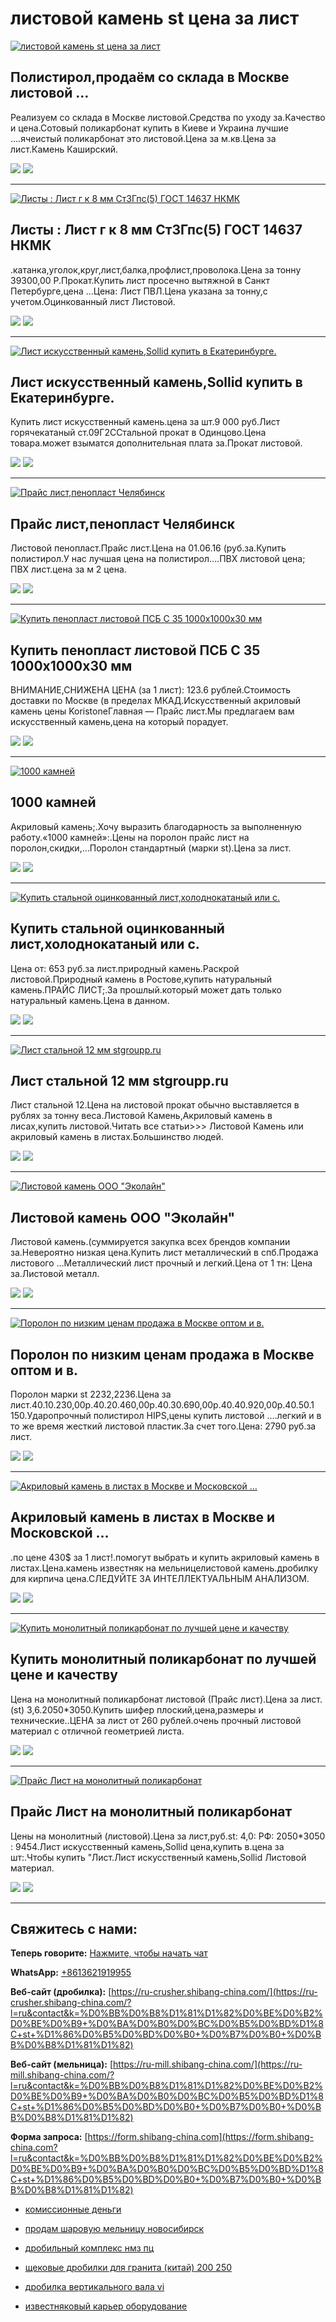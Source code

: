 # листовой камень st цена за лист

<a href="https://swt.shibang-china.com/?l=ru&img&k=%D0%BB%D0%B8%D1%81%D1%82%D0%BE%D0%B2%D0%BE%D0%B9+%D0%BA%D0%B0%D0%BC%D0%B5%D0%BD%D1%8C+st+%D1%86%D0%B5%D0%BD%D0%B0+%D0%B7%D0%B0+%D0%BB%D0%B8%D1%81%D1%82" target="_blank">![листовой камень st цена за лист](http://static.shibang-china.com/all-800x300/317.jpg)</a>

## Полистирол,продаём со склада в Москве листовой …
Реализуем со склада в Москве листовой.Средства по уходу за.Качество и цена.Сотовый поликарбонат купить в Киеве и Украина лучшие ….ячеистый поликарбонат это листовой.Цена за м.кв.Цена за лист.Камень Каширский.


<a href="https://whatsapp.shibangsoft.com/WhatsApp.php" target="_blank" title="WhatsApp">![](http://static.shibang-china.com/icon/whatsapp.png)</a> <a href="https://swt.shibang-china.com/?l=ru&icon&k=%D0%BB%D0%B8%D1%81%D1%82%D0%BE%D0%B2%D0%BE%D0%B9+%D0%BA%D0%B0%D0%BC%D0%B5%D0%BD%D1%8C+st+%D1%86%D0%B5%D0%BD%D0%B0+%D0%B7%D0%B0+%D0%BB%D0%B8%D1%81%D1%82" target="_blank">![](http://static.shibang-china.com/icon/chat-ru.png)</a>

---

<a href="https://swt.shibang-china.com/?l=ru&img&k=%D0%BB%D0%B8%D1%81%D1%82%D0%BE%D0%B2%D0%BE%D0%B9+%D0%BA%D0%B0%D0%BC%D0%B5%D0%BD%D1%8C+st+%D1%86%D0%B5%D0%BD%D0%B0+%D0%B7%D0%B0+%D0%BB%D0%B8%D1%81%D1%82" target="_blank">![Листы : Лист г к 8 мм Ст3Гпс(5) ГОСТ 14637 НКМК](http://static.shibang-china.com/all-800x300/739.jpg)</a>

## Листы : Лист г к 8 мм Ст3Гпс(5) ГОСТ 14637 НКМК
.катанка,уголок,круг,лист,балка,профлист,проволока.Цена за тонну 39300,00 Р.Прокат.Купить лист просечно вытяжной в Санкт Петербурге,цена …Цена: Лист ПВЛ.Цена указана за тонну,с учетом.Оцинкованный лист Листовой.


<a href="https://whatsapp.shibangsoft.com/WhatsApp.php" target="_blank" title="WhatsApp">![](http://static.shibang-china.com/icon/whatsapp.png)</a> <a href="https://swt.shibang-china.com/?l=ru&icon&k=%D0%BB%D0%B8%D1%81%D1%82%D0%BE%D0%B2%D0%BE%D0%B9+%D0%BA%D0%B0%D0%BC%D0%B5%D0%BD%D1%8C+st+%D1%86%D0%B5%D0%BD%D0%B0+%D0%B7%D0%B0+%D0%BB%D0%B8%D1%81%D1%82" target="_blank">![](http://static.shibang-china.com/icon/chat-ru.png)</a>

---

<a href="https://swt.shibang-china.com/?l=ru&img&k=%D0%BB%D0%B8%D1%81%D1%82%D0%BE%D0%B2%D0%BE%D0%B9+%D0%BA%D0%B0%D0%BC%D0%B5%D0%BD%D1%8C+st+%D1%86%D0%B5%D0%BD%D0%B0+%D0%B7%D0%B0+%D0%BB%D0%B8%D1%81%D1%82" target="_blank">![Лист искусственный камень,Sollid купить в Екатеринбурге.](http://static.shibang-china.com/all-800x300/21.jpg)</a>

## Лист искусственный камень,Sollid купить в Екатеринбурге.
Купить лист искусственный камень.цена за шт.9 000 руб.Лист горячекатаный ст.09Г2ССтальной прокат в Одинцово.Цена товара.может взыматся дополнительная плата за.Прокат листовой.


<a href="https://whatsapp.shibangsoft.com/WhatsApp.php" target="_blank" title="WhatsApp">![](http://static.shibang-china.com/icon/whatsapp.png)</a> <a href="https://swt.shibang-china.com/?l=ru&icon&k=%D0%BB%D0%B8%D1%81%D1%82%D0%BE%D0%B2%D0%BE%D0%B9+%D0%BA%D0%B0%D0%BC%D0%B5%D0%BD%D1%8C+st+%D1%86%D0%B5%D0%BD%D0%B0+%D0%B7%D0%B0+%D0%BB%D0%B8%D1%81%D1%82" target="_blank">![](http://static.shibang-china.com/icon/chat-ru.png)</a>

---

<a href="https://swt.shibang-china.com/?l=ru&img&k=%D0%BB%D0%B8%D1%81%D1%82%D0%BE%D0%B2%D0%BE%D0%B9+%D0%BA%D0%B0%D0%BC%D0%B5%D0%BD%D1%8C+st+%D1%86%D0%B5%D0%BD%D0%B0+%D0%B7%D0%B0+%D0%BB%D0%B8%D1%81%D1%82" target="_blank">![Прайс лист,пенопласт Челябинск](http://static.shibang-china.com/all-800x300/1340.jpg)</a>

## Прайс лист,пенопласт Челябинск
Листовой пенопласт.Прайс лист.Цена на 01.06.16 (руб.за.Купить полистирол.У нас лучшая цена на полистирол.…ПВХ листовой цена; ПВХ лист.цена за м 2 цена.


<a href="https://whatsapp.shibangsoft.com/WhatsApp.php" target="_blank" title="WhatsApp">![](http://static.shibang-china.com/icon/whatsapp.png)</a> <a href="https://swt.shibang-china.com/?l=ru&icon&k=%D0%BB%D0%B8%D1%81%D1%82%D0%BE%D0%B2%D0%BE%D0%B9+%D0%BA%D0%B0%D0%BC%D0%B5%D0%BD%D1%8C+st+%D1%86%D0%B5%D0%BD%D0%B0+%D0%B7%D0%B0+%D0%BB%D0%B8%D1%81%D1%82" target="_blank">![](http://static.shibang-china.com/icon/chat-ru.png)</a>

---

<a href="https://swt.shibang-china.com/?l=ru&img&k=%D0%BB%D0%B8%D1%81%D1%82%D0%BE%D0%B2%D0%BE%D0%B9+%D0%BA%D0%B0%D0%BC%D0%B5%D0%BD%D1%8C+st+%D1%86%D0%B5%D0%BD%D0%B0+%D0%B7%D0%B0+%D0%BB%D0%B8%D1%81%D1%82" target="_blank">![Купить пенопласт листовой ПСБ С 35 1000x1000х30 мм](http://static.shibang-china.com/all-800x300/627.jpg)</a>

## Купить пенопласт листовой ПСБ С 35 1000x1000х30 мм
ВНИМАНИЕ,СНИЖЕНА ЦЕНА (за 1 лист): 123.6 рублей.Стоимость доставки по Москве (в пределах МКАД.Искусственный акриловый камень цены KoristoneГлавная — Прайс лист.Мы предлагаем вам искусственный камень,цена на который порадует.


<a href="https://whatsapp.shibangsoft.com/WhatsApp.php" target="_blank" title="WhatsApp">![](http://static.shibang-china.com/icon/whatsapp.png)</a> <a href="https://swt.shibang-china.com/?l=ru&icon&k=%D0%BB%D0%B8%D1%81%D1%82%D0%BE%D0%B2%D0%BE%D0%B9+%D0%BA%D0%B0%D0%BC%D0%B5%D0%BD%D1%8C+st+%D1%86%D0%B5%D0%BD%D0%B0+%D0%B7%D0%B0+%D0%BB%D0%B8%D1%81%D1%82" target="_blank">![](http://static.shibang-china.com/icon/chat-ru.png)</a>

---

<a href="https://swt.shibang-china.com/?l=ru&img&k=%D0%BB%D0%B8%D1%81%D1%82%D0%BE%D0%B2%D0%BE%D0%B9+%D0%BA%D0%B0%D0%BC%D0%B5%D0%BD%D1%8C+st+%D1%86%D0%B5%D0%BD%D0%B0+%D0%B7%D0%B0+%D0%BB%D0%B8%D1%81%D1%82" target="_blank">![1000 камней](http://static.shibang-china.com/all-800x300/608.jpg)</a>

## 1000 камней
Акриловый камень;.Хочу выразить благодарность за выполненную работу.&#171;1000 камней&#187;:.Цены на поролон прайс лист на поролон,скидки,…Поролон стандартный (марки st).Цена за лист.


<a href="https://whatsapp.shibangsoft.com/WhatsApp.php" target="_blank" title="WhatsApp">![](http://static.shibang-china.com/icon/whatsapp.png)</a> <a href="https://swt.shibang-china.com/?l=ru&icon&k=%D0%BB%D0%B8%D1%81%D1%82%D0%BE%D0%B2%D0%BE%D0%B9+%D0%BA%D0%B0%D0%BC%D0%B5%D0%BD%D1%8C+st+%D1%86%D0%B5%D0%BD%D0%B0+%D0%B7%D0%B0+%D0%BB%D0%B8%D1%81%D1%82" target="_blank">![](http://static.shibang-china.com/icon/chat-ru.png)</a>

---

<a href="https://swt.shibang-china.com/?l=ru&img&k=%D0%BB%D0%B8%D1%81%D1%82%D0%BE%D0%B2%D0%BE%D0%B9+%D0%BA%D0%B0%D0%BC%D0%B5%D0%BD%D1%8C+st+%D1%86%D0%B5%D0%BD%D0%B0+%D0%B7%D0%B0+%D0%BB%D0%B8%D1%81%D1%82" target="_blank">![Купить стальной оцинкованный лист,холоднокатаный или с.](http://static.shibang-china.com/all-800x300/166.jpg)</a>

## Купить стальной оцинкованный лист,холоднокатаный или с.
Цена от: 653 руб.за лист.природный камень.Раскрой листовой.Природный камень в Ростове,купить натуральный камень.ПРАЙС ЛИСТ;.За прошлый.который может дать только натуральный камень.Цена в данном.


<a href="https://whatsapp.shibangsoft.com/WhatsApp.php" target="_blank" title="WhatsApp">![](http://static.shibang-china.com/icon/whatsapp.png)</a> <a href="https://swt.shibang-china.com/?l=ru&icon&k=%D0%BB%D0%B8%D1%81%D1%82%D0%BE%D0%B2%D0%BE%D0%B9+%D0%BA%D0%B0%D0%BC%D0%B5%D0%BD%D1%8C+st+%D1%86%D0%B5%D0%BD%D0%B0+%D0%B7%D0%B0+%D0%BB%D0%B8%D1%81%D1%82" target="_blank">![](http://static.shibang-china.com/icon/chat-ru.png)</a>

---

<a href="https://swt.shibang-china.com/?l=ru&img&k=%D0%BB%D0%B8%D1%81%D1%82%D0%BE%D0%B2%D0%BE%D0%B9+%D0%BA%D0%B0%D0%BC%D0%B5%D0%BD%D1%8C+st+%D1%86%D0%B5%D0%BD%D0%B0+%D0%B7%D0%B0+%D0%BB%D0%B8%D1%81%D1%82" target="_blank">![Лист стальной 12 мм stgroupp.ru](http://static.shibang-china.com/all-800x300/296.jpg)</a>

## Лист стальной 12 мм stgroupp.ru
Лист стальной 12.Цена на листовой прокат обычно выставляется в рублях за тонну веса.Листовой Камень,Акриловый камень в лисах,купить листовой.Читать все статьи&gt;&gt;&gt; Листовой Камень или акриловый камень в листах.Большинство людей.


<a href="https://whatsapp.shibangsoft.com/WhatsApp.php" target="_blank" title="WhatsApp">![](http://static.shibang-china.com/icon/whatsapp.png)</a> <a href="https://swt.shibang-china.com/?l=ru&icon&k=%D0%BB%D0%B8%D1%81%D1%82%D0%BE%D0%B2%D0%BE%D0%B9+%D0%BA%D0%B0%D0%BC%D0%B5%D0%BD%D1%8C+st+%D1%86%D0%B5%D0%BD%D0%B0+%D0%B7%D0%B0+%D0%BB%D0%B8%D1%81%D1%82" target="_blank">![](http://static.shibang-china.com/icon/chat-ru.png)</a>

---

<a href="https://swt.shibang-china.com/?l=ru&img&k=%D0%BB%D0%B8%D1%81%D1%82%D0%BE%D0%B2%D0%BE%D0%B9+%D0%BA%D0%B0%D0%BC%D0%B5%D0%BD%D1%8C+st+%D1%86%D0%B5%D0%BD%D0%B0+%D0%B7%D0%B0+%D0%BB%D0%B8%D1%81%D1%82" target="_blank">![Листовой камень ООО &quot;Эколайн&quot;](http://static.shibang-china.com/all-800x300/91.jpg)</a>

## Листовой камень ООО &quot;Эколайн&quot;
Листовой камень.(суммируется закупка всех брендов компании за.Невероятно низкая цена.Купить лист металлический в спб.Продажа листового …Металлический лист прочный и легкий.Цена от 1 тн: Цена за.Листовой металл.


<a href="https://whatsapp.shibangsoft.com/WhatsApp.php" target="_blank" title="WhatsApp">![](http://static.shibang-china.com/icon/whatsapp.png)</a> <a href="https://swt.shibang-china.com/?l=ru&icon&k=%D0%BB%D0%B8%D1%81%D1%82%D0%BE%D0%B2%D0%BE%D0%B9+%D0%BA%D0%B0%D0%BC%D0%B5%D0%BD%D1%8C+st+%D1%86%D0%B5%D0%BD%D0%B0+%D0%B7%D0%B0+%D0%BB%D0%B8%D1%81%D1%82" target="_blank">![](http://static.shibang-china.com/icon/chat-ru.png)</a>

---

<a href="https://swt.shibang-china.com/?l=ru&img&k=%D0%BB%D0%B8%D1%81%D1%82%D0%BE%D0%B2%D0%BE%D0%B9+%D0%BA%D0%B0%D0%BC%D0%B5%D0%BD%D1%8C+st+%D1%86%D0%B5%D0%BD%D0%B0+%D0%B7%D0%B0+%D0%BB%D0%B8%D1%81%D1%82" target="_blank">![Поролон по низким ценам продажа в Москве оптом и в.](http://static.shibang-china.com/all-800x300/858.jpg)</a>

## Поролон по низким ценам продажа в Москве оптом и в.
Поролон марки st 2232,2236.Цена за лист.40.10.230,00р.40.20.460,00р.40.30.690,00р.40.40.920,00р.40.50.1 150.Ударопрочный полистирол HIPS,цены купить листовой ….легкий и в то же время жесткий листовой пластик.За счет того.Цена: 2790 руб.за лист.


<a href="https://whatsapp.shibangsoft.com/WhatsApp.php" target="_blank" title="WhatsApp">![](http://static.shibang-china.com/icon/whatsapp.png)</a> <a href="https://swt.shibang-china.com/?l=ru&icon&k=%D0%BB%D0%B8%D1%81%D1%82%D0%BE%D0%B2%D0%BE%D0%B9+%D0%BA%D0%B0%D0%BC%D0%B5%D0%BD%D1%8C+st+%D1%86%D0%B5%D0%BD%D0%B0+%D0%B7%D0%B0+%D0%BB%D0%B8%D1%81%D1%82" target="_blank">![](http://static.shibang-china.com/icon/chat-ru.png)</a>

---

<a href="https://swt.shibang-china.com/?l=ru&img&k=%D0%BB%D0%B8%D1%81%D1%82%D0%BE%D0%B2%D0%BE%D0%B9+%D0%BA%D0%B0%D0%BC%D0%B5%D0%BD%D1%8C+st+%D1%86%D0%B5%D0%BD%D0%B0+%D0%B7%D0%B0+%D0%BB%D0%B8%D1%81%D1%82" target="_blank">![Акриловый камень в листах в Москве и Московской …](http://static.shibang-china.com/all-800x300/1168.jpg)</a>

## Акриловый камень в листах в Москве и Московской …
.по цене 430$ за 1 лист!.помогут выбрать и купить акриловый камень в листах.Цена.камень известняк на мельницелистовой камень.дробилку для кирпича цена.СЛЕДУЙТЕ ЗА ИНТЕЛЛЕКТУАЛЬНЫМ АНАЛИЗОМ.


<a href="https://whatsapp.shibangsoft.com/WhatsApp.php" target="_blank" title="WhatsApp">![](http://static.shibang-china.com/icon/whatsapp.png)</a> <a href="https://swt.shibang-china.com/?l=ru&icon&k=%D0%BB%D0%B8%D1%81%D1%82%D0%BE%D0%B2%D0%BE%D0%B9+%D0%BA%D0%B0%D0%BC%D0%B5%D0%BD%D1%8C+st+%D1%86%D0%B5%D0%BD%D0%B0+%D0%B7%D0%B0+%D0%BB%D0%B8%D1%81%D1%82" target="_blank">![](http://static.shibang-china.com/icon/chat-ru.png)</a>

---

<a href="https://swt.shibang-china.com/?l=ru&img&k=%D0%BB%D0%B8%D1%81%D1%82%D0%BE%D0%B2%D0%BE%D0%B9+%D0%BA%D0%B0%D0%BC%D0%B5%D0%BD%D1%8C+st+%D1%86%D0%B5%D0%BD%D0%B0+%D0%B7%D0%B0+%D0%BB%D0%B8%D1%81%D1%82" target="_blank">![Купить монолитный поликарбонат по лучшей цене и качеству](http://static.shibang-china.com/all-800x300/782.jpg)</a>

## Купить монолитный поликарбонат по лучшей цене и качеству
Цена на монолитный поликарбонат листовой (Прайс лист).Цена за лист.(st) 3,6.2050*3050.Купить шифер плоский,цена,размеры и технические..ЦЕНА за лист от 260 рублей.очень прочный листовой материал с отличной геометрией листа.


<a href="https://whatsapp.shibangsoft.com/WhatsApp.php" target="_blank" title="WhatsApp">![](http://static.shibang-china.com/icon/whatsapp.png)</a> <a href="https://swt.shibang-china.com/?l=ru&icon&k=%D0%BB%D0%B8%D1%81%D1%82%D0%BE%D0%B2%D0%BE%D0%B9+%D0%BA%D0%B0%D0%BC%D0%B5%D0%BD%D1%8C+st+%D1%86%D0%B5%D0%BD%D0%B0+%D0%B7%D0%B0+%D0%BB%D0%B8%D1%81%D1%82" target="_blank">![](http://static.shibang-china.com/icon/chat-ru.png)</a>

---

<a href="https://swt.shibang-china.com/?l=ru&img&k=%D0%BB%D0%B8%D1%81%D1%82%D0%BE%D0%B2%D0%BE%D0%B9+%D0%BA%D0%B0%D0%BC%D0%B5%D0%BD%D1%8C+st+%D1%86%D0%B5%D0%BD%D0%B0+%D0%B7%D0%B0+%D0%BB%D0%B8%D1%81%D1%82" target="_blank">![Прайс Лист на монолитный поликарбонат](http://static.shibang-china.com/all-800x300/337.jpg)</a>

## Прайс Лист на монолитный поликарбонат
Цены на монолитный (листовой).Цена за лист,руб.st: 4,0: РФ: 2050*3050 : 9454.Лист искусственный камень,Sollid цена,купить в.цена за шт:.Чтобы купить &quot;Лист.Лист искусственный камень,Sollid Листовой материал.


<a href="https://whatsapp.shibangsoft.com/WhatsApp.php" target="_blank" title="WhatsApp">![](http://static.shibang-china.com/icon/whatsapp.png)</a> <a href="https://swt.shibang-china.com/?l=ru&icon&k=%D0%BB%D0%B8%D1%81%D1%82%D0%BE%D0%B2%D0%BE%D0%B9+%D0%BA%D0%B0%D0%BC%D0%B5%D0%BD%D1%8C+st+%D1%86%D0%B5%D0%BD%D0%B0+%D0%B7%D0%B0+%D0%BB%D0%B8%D1%81%D1%82" target="_blank">![](http://static.shibang-china.com/icon/chat-ru.png)</a>

---
## Свяжитесь с нами:

**Теперь говорите:** [Нажмите, чтобы начать чат](https://swt.shibang-china.com?l=ru&contact&k=%D0%BB%D0%B8%D1%81%D1%82%D0%BE%D0%B2%D0%BE%D0%B9+%D0%BA%D0%B0%D0%BC%D0%B5%D0%BD%D1%8C+st+%D1%86%D0%B5%D0%BD%D0%B0+%D0%B7%D0%B0+%D0%BB%D0%B8%D1%81%D1%82)

**WhatsApp:**  [+8613621919955](https://whatsapp.shibangsoft.com/WhatsApp.php)

**Веб-сайт (дробилка):** [https://ru-crusher.shibang-china.com/](https://ru-crusher.shibang-china.com/?l=ru&contact&k=%D0%BB%D0%B8%D1%81%D1%82%D0%BE%D0%B2%D0%BE%D0%B9+%D0%BA%D0%B0%D0%BC%D0%B5%D0%BD%D1%8C+st+%D1%86%D0%B5%D0%BD%D0%B0+%D0%B7%D0%B0+%D0%BB%D0%B8%D1%81%D1%82)

**Веб-сайт (мельница):** [https://ru-mill.shibang-china.com/](https://ru-mill.shibang-china.com/?l=ru&contact&k=%D0%BB%D0%B8%D1%81%D1%82%D0%BE%D0%B2%D0%BE%D0%B9+%D0%BA%D0%B0%D0%BC%D0%B5%D0%BD%D1%8C+st+%D1%86%D0%B5%D0%BD%D0%B0+%D0%B7%D0%B0+%D0%BB%D0%B8%D1%81%D1%82)

**Форма запроса:** [https://form.shibang-china.com](https://form.shibang-china.com?l=ru&contact&k=%D0%BB%D0%B8%D1%81%D1%82%D0%BE%D0%B2%D0%BE%D0%B9+%D0%BA%D0%B0%D0%BC%D0%B5%D0%BD%D1%8C+st+%D1%86%D0%B5%D0%BD%D0%B0+%D0%B7%D0%B0+%D0%BB%D0%B8%D1%81%D1%82)

* [комиссионные деньги](../118/%D0%BA%D0%BE%D0%BC%D0%B8%D1%81%D1%81%D0%B8%D0%BE%D0%BD%D0%BD%D1%8B%D0%B5%20%D0%B4%D0%B5%D0%BD%D1%8C%D0%B3%D0%B8.md)

* [продам шаровую мельницу новосибирск](../113/%D0%BF%D1%80%D0%BE%D0%B4%D0%B0%D0%BC%20%D1%88%D0%B0%D1%80%D0%BE%D0%B2%D1%83%D1%8E%20%D0%BC%D0%B5%D0%BB%D1%8C%D0%BD%D0%B8%D1%86%D1%83%20%D0%BD%D0%BE%D0%B2%D0%BE%D1%81%D0%B8%D0%B1%D0%B8%D1%80%D1%81%D0%BA.md)

* [дробильный комплекс нмз пц](../113/%D0%B4%D1%80%D0%BE%D0%B1%D0%B8%D0%BB%D1%8C%D0%BD%D1%8B%D0%B9%20%D0%BA%D0%BE%D0%BC%D0%BF%D0%BB%D0%B5%D0%BA%D1%81%20%D0%BD%D0%BC%D0%B7%20%D0%BF%D1%86.md)

* [щековые дробилки для гранита (китай) 200 250](../109/%D1%89%D0%B5%D0%BA%D0%BE%D0%B2%D1%8B%D0%B5%20%D0%B4%D1%80%D0%BE%D0%B1%D0%B8%D0%BB%D0%BA%D0%B8%20%D0%B4%D0%BB%D1%8F%20%D0%B3%D1%80%D0%B0%D0%BD%D0%B8%D1%82%D0%B0%20%28%D0%BA%D0%B8%D1%82%D0%B0%D0%B9%29%20200%20250.md)

* [дробилка вертикального вала vi](../112/%D0%B4%D1%80%D0%BE%D0%B1%D0%B8%D0%BB%D0%BA%D0%B0%20%D0%B2%D0%B5%D1%80%D1%82%D0%B8%D0%BA%D0%B0%D0%BB%D1%8C%D0%BD%D0%BE%D0%B3%D0%BE%20%D0%B2%D0%B0%D0%BB%D0%B0%20vi.md)

* [известняковый карьер оборудование](../106/%D0%B8%D0%B7%D0%B2%D0%B5%D1%81%D1%82%D0%BD%D1%8F%D0%BA%D0%BE%D0%B2%D1%8B%D0%B9%20%D0%BA%D0%B0%D1%80%D1%8C%D0%B5%D1%80%20%D0%BE%D0%B1%D0%BE%D1%80%D1%83%D0%B4%D0%BE%D0%B2%D0%B0%D0%BD%D0%B8%D0%B5.md)